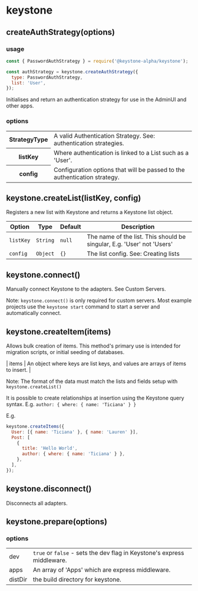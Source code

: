 <!--[meta]
section: api
title: Keystone
[meta]-->

# keystone

## createAuthStrategy(options)

### usage

```javascript
const { PasswordAuthStrategy } = require('@keystone-alpha/keystone');

const authStrategy = keystone.createAuthStrategy({
  type: PasswordAuthStrategy,
  list: 'User',
});
```

Initialises and return an authentication strategy for use in the AdminUI and other apps.

### options

<table>
<tr>
<th>StrategyType</th>
<td>A valid Authentication Strategy. See: authentication strategies.</td>
</tr>
<tr>
<th>listKey</th>
<td>Where authentication is linked to a List such as a 'User'.</td>
</tr>
<tr>
<th>config</th>
<td>Configuration options that will be passed to the authentication strategy. </td>
</tr>
</table>

## keystone.createList(listKey, config)

Registers a new list with Keystone and returns a Keystone list object.

| Option    | Type     | Default | Description                                                            |
| --------- | -------- | ------- | ---------------------------------------------------------------------- |
| `listKey` | `String` | `null`  | The name of the list. This should be singular, E.g. 'User' not 'Users' |
| `config`  | `Object` | `{}`    | The list config. See: Creating lists                                   |

## keystone.connect()

Manually connect Keystone to the adapters. See Custom Servers.

Note: `keystone.connect()` is only required for custom servers. Most example projects use the `keystone start` command to start a server and automatically connect.

## keystone.createItem(items)

Allows bulk creation of items. This method's primary use is intended for migration scripts, or initial seeding of databases.

| items | An object where keys are list keys, and values are arrays of items to insert. |

Note: The format of the data must match the lists and fields setup with `keystone.createList()`

It is possible to create relationships at insertion using the Keystone query syntax. E.g. `author: { where: { name: 'Ticiana' } }`

E.g.

```javascript
keystone.createItems({
  User: [{ name: 'Ticiana' }, { name: 'Lauren' }],
  Post: [
    {
      title: 'Hello World',
      author: { where: { name: 'Ticiana' } },
    },
  ],
});
```

## keystone.disconnect()

Disconnects all adapters.

## keystone.prepare(options)

### options

|         |                                                                         |
| ------- | ----------------------------------------------------------------------- |
| dev     | `true` or `false` - sets the dev flag in Keystone's express middleware. |
| apps    | An array of 'Apps' which are express middleware.                        |
| distDir | the build directory for keystone.                                       |

<!--

Undocumented Methods:

 - getAdminMeta
 - getTypeDefs
 - registerSchema
 - getAdminSchema
 - dumpSchema
 - getAccessContext
 - createItem

-->

